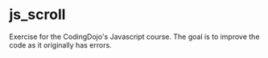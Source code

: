 js_scroll
=========

Exercise for the CodingDojo's Javascript course.  The goal is to improve the code as it originally has errors.
